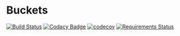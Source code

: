 # Buckets
[![Build Status](https://travis-ci.org/AndersonSKM/Buckets.svg?branch=master)](https://travis-ci.org/AndersonSKM/Buckets)
[![Codacy Badge](https://api.codacy.com/project/badge/Grade/4919c46ca100420bab12ea392c519d12)](https://www.codacy.com/app/AndersonSKM/Buckets?utm_source=github.com&amp;utm_medium=referral&amp;utm_content=AndersonSKM/Buckets&amp;utm_campaign=Badge_Grade)
[![codecov](https://codecov.io/gh/AndersonSKM/Buckets/branch/master/graph/badge.svg)](https://codecov.io/gh/AndersonSKM/Buckets)
[![Requirements Status](https://requires.io/github/AndersonSKM/Buckets/requirements.svg?branch=master)](https://requires.io/github/AndersonSKM/Buckets/requirements/?branch=master)
